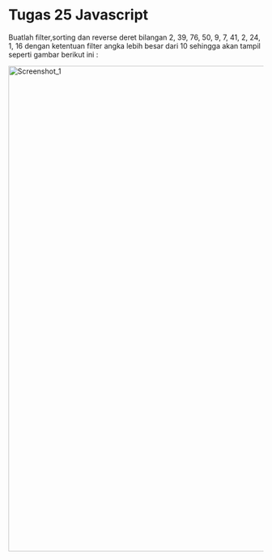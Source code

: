 # Tugas 25 Javascript

Buatlah filter,sorting dan reverse deret bilangan 2, 39, 76, 50, 9, 7, 41, 2, 24, 1, 16 dengan ketentuan filter angka lebih besar dari 10 sehingga akan tampil seperti gambar berikut ini :

<img width="960" alt="Screenshot_1" src="https://lh5.googleusercontent.com/Z1FILmZaZs3e1kKEqm5WRzgeTk2SOdAQW2XAOGyIEL3OWFU6cC1CCz-4ZFOCrFElQoGWDUiyoeemmObtQu67-r5RtnxHba8RyXe0lDcPXF05d6Kyw94HIr7UbzJ0LBCpmsCJdkjHpadM_Oo"></img>
